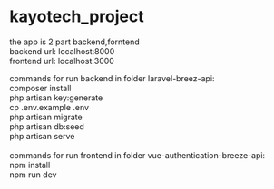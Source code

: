 # kayotech_project

the app is 2 part backend,forntend<br>
backend url: localhost:8000<br>
frontend url: localhost:3000<br>

commands for run backend in folder laravel-breez-api:<br>
composer install <br>
php artisan key:generate<br>
cp .env.example .env<br>
php artisan migrate<br>
php artisan db:seed<br>
php artisan serve<br>
<br>
commands for run frontend in folder vue-authentication-breeze-api:<br>
npm install <br>
npm run dev<br>
